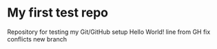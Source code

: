 # My first test repo
Repository for testing my Git/GitHub setup
Hello World!
line from GH
fix conflicts
new branch